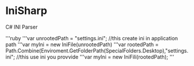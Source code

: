 IniSharp
========

C# INI Parser

'''ruby
'''var unrootedPath = "settings.ini"; //this create ini in application path
'''var myIni = new IniFile(unrootedPath)
'''var rootedPath = Path.Combine(Enviroment.GetFolderPath(SpecialFolders.Desktop),"settings.ini"; //this use ini you provvide
'''var myIni = new IniFili(rootedPath);
'''

